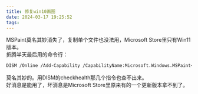 ```yaml
---
title: 修复win10画图
date: 2024-03-17 19:25:52
tags:
---
```

MSPaint莫名其妙消失了，复制单个文件也没法用，Microsoft Store里只有Win11版本。  
折腾半天最后用的命令行：  
``` bash
DISM /Online /Add-Capability /CapabilityName:Microsoft.Windows.MSPaint~~~~0.0.1.0
```
莫名其妙的。用DISM的checkhealth那几个指令也查不出来。  
好消息是能用了，坏消息是Microsoft Store里原来有的一个更新版本拿不到了。  